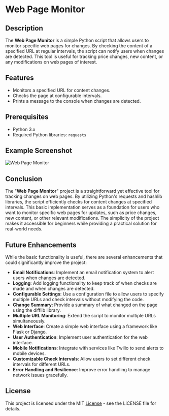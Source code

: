 # Web Page Monitor

## Description

The **Web Page Monitor** is a simple Python script that allows users to monitor specific web pages for changes. By checking the content of a specified URL at regular intervals, the script can notify users when changes are detected. This tool is useful for tracking price changes, new content, or any modifications on web pages of interest.

## Features

- Monitors a specified URL for content changes.
- Checks the page at configurable intervals.
- Prints a message to the console when changes are detected.

## Prerequisites

- Python 3.x
- Required Python libraries: `requests`

## Example Screenshot

![Web Page Monitor](https://github.com/user-attachments/assets/9e326169-c9f7-473e-9b1b-8738607e21e9)

## Conclusion
The "**Web Page Monitor**" project is a straightforward yet effective tool for tracking changes on web pages. By utilizing Python's requests and hashlib libraries, the script efficiently checks for content changes at specified intervals. This basic implementation serves as a foundation for users who want to monitor specific web pages for updates, such as price changes, new content, or other relevant modifications. The simplicity of the project makes it accessible for beginners while providing a practical solution for real-world needs.

## Future Enhancements
While the basic functionality is useful, there are several enhancements that could significantly improve the project:

- **Email Notifications**: Implement an email notification system to alert users when changes are detected.
- **Logging**: Add logging functionality to keep track of when checks are made and when changes are detected.
- **Configurable Settings**: Use a configuration file to allow users to specify multiple URLs and check intervals without modifying the code.
- **Change Summary**: Provide a summary of what changed on the page using the difflib library.
- **Multiple URL Monitoring**: Extend the script to monitor multiple URLs simultaneously.
- **Web Interface**: Create a simple web interface using a framework like Flask or Django.
- **User Authentication**: Implement user authentication for the web interface.
- **Mobile Notifications**: Integrate with services like Twilio to send alerts to mobile devices.
- **Customizable Check Intervals**: Allow users to set different check intervals for different URLs.
- **Error Handling and Resilience**: Improve error handling to manage network issues gracefully.

## License
This project is licensed under the MIT [License](https://github.com/Samuelson777/Web-Page-Monitor/blob/main/LICENSE) - see the LICENSE file for details.

